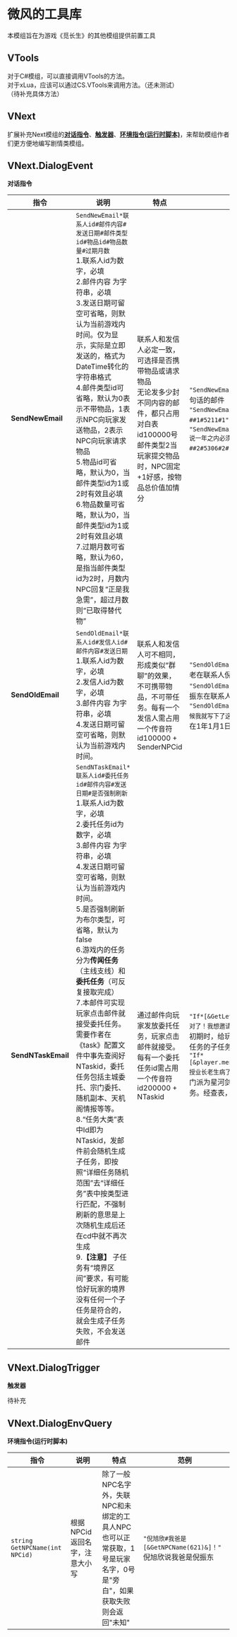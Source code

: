 # 微风的工具库
本模组旨在为游戏《觅长生》的其他模组提供前置工具

## VTools
对于C#模组，可以直接调用VTools的方法。<br>
对于xLua，应该可以通过CS.VTools来调用方法。（还未测试）<br>
（待补充具体方法）

## VNext
扩展补充Next模组的[**对话指令**](#vnextdialogevent "VNext.DialogEvent")、[**触发器**](##VNext.DialogTrigger "VNext.DialogTrigger")、[**环境指令(运行时脚本)**](##VNext.DialogEnvQuery "VNext.DialogEnvQuery")，来帮助模组作者们更方便地编写剧情类模组。

## VNext.DialogEvent
**对话指令**

|指令|说明|特点|范例|
|---|---|---|---|
| **SendNewEmail** | `SendNewEmail*联系人id#邮件内容#发送日期#邮件类型id#物品id#物品数量#过期月数` <br>1.联系人id为数字，必填 <br>2.邮件内容 为字符串，必填 <br>3.发送日期可留空可省略，则默认为当前游戏内时间。仅为显示，实际是立即发送的，格式为DateTime转化的字符串格式 <br>4.邮件类型id可省略，默认为0表示不带物品，1表示NPC向玩家发送物品，2表示NPC向玩家请求物品 <br>5.物品id可省略，默认为0，当邮件类型id为1或2时有效且必填 <br>6.物品数量可省略，默认为0，当邮件类型id为1或2时有效且必填 <br>7.过期月数可省略，默认为60，是指当邮件类型id为2时，月数内NPC回复“正是我急需”，超过月数则“已取得替代物”  | 联系人和发信人必定一致，可选择是否携带物品或请求物品 <br>无论发多少封不同内容的邮件，都只占用对白表id100000号  <br>邮件类型2当玩家提交物品时，NPC固定+1好感，按物品总价值加情分 | `"SendNewEmail*609#啊这。。（脸红）"` 倪旭欣发送一句话的邮件 <br>`"SendNewEmail*609#那个，我有东西要送给你##1#5211#1"` 倪旭欣发送带一个丹药物品的邮件 <br>`"SendNewEmail*615#兄弟，我撸铁时肌肉拉伤了，大夫说一年之内必须服用金刚铁骨丹，求帮忙啊！##2#5306#2#12"` 百里奇求丹药 |
| **SendOldEmail** | `SendOldEmail*联系人id#发信人id#邮件内容#发送日期` <br>1.联系人id为数字，必填 <br>2.发信人id为数字，必填 <br>3.邮件内容 为字符串，必填 <br>4.发送日期可留空可省略，则默认为当前游戏内时间。 | 联系人和发信人可不相同，形成类似“群聊”的效果，不可携带物品，不可带任务。每有一个发信人需占用一个传音符id100000 + SenderNPCid | `"SendOldEmail*609#2#你小子看上我们姑娘了吧？"` 魏老在联系人倪旭欣下发信 <br>`"SendOldEmail*609#621#小子你又皮痒了是吧？"` 倪振东在联系人倪旭欣下发信  <br>`"SendOldEmail*614#1646#宝贝女儿\r\n当你出生的时候我就写下了这封信#0001/01/01"` 林沐心展示她父亲在1年1月1日写的信 |
| **SendNTaskEmail** | `SendNTaskEmail*联系人id#委托任务id#邮件内容#发送日期#是否强制刷新` <br>1.联系人id为数字，必填 <br>2.委托任务id为数字，必填 <br>3.邮件内容 为字符串，必填 <br>4.发送日期可留空可省略，则默认为当前游戏内时间。 <br>5.是否强制刷新为布尔类型，可省略，默认为false <br>6.游戏内的任务分为**传闻任务**（主线支线）和**委托任务**（可反复接取完成） <br>7.本邮件可实现玩家点击邮件就接受委托任务。需要作者在《task》配置文件中事先查阅好NTaskid，委托任务包括主城委托、宗门委托、随机副本、天机阁情报等等。 <br>8.“任务大类”表中Id即为NTaskid，发邮件前会随机生成子任务，即按照“详细任务随机范围”去“详细任务”表中按类型进行匹配，不强制刷新的意思是上次随机生成后还在cd中就不再次生成 <br>9.**【注意】** 子任务有“境界区间”要求，有可能恰好玩家的境界没有任何一个子任务是符合的，就会生成子任务失败，不会发送邮件 | 通过邮件向玩家发放委托任务，玩家点击邮件就接受。每有一个委托任务id需占用一个传音符id200000 + NTaskid |`"If*[&GetLevel()>1&]#SendNTaskEmail*609#150#对了！我想邀请你一起去除妖！"` 当玩家境界高于练气初期时，给玩家发放“除妖”委托任务。经查表，此任务的子任务“境界区间”要求没有1级 <br>`"If*[&player.menPai==4&]#SendNTaskEmail*301#703#授业长老生病了，你能代替他去完成授业任务吗？"` 当玩家门派为星河剑派时，给玩家发放星河的授业长老任务。经查表，各门派长老任务id不同 |

## VNext.DialogTrigger
**触发器**

待补充

## VNext.DialogEnvQuery
**环境指令(运行时脚本)**

|指令|说明|特点|范例|
|---|---|---|---|
| `string GetNPCName(int NPCid)` | 根据NPCid返回名字，注意大小写 | 除了一般NPC名字外，失联NPC和未绑定的工具人NPC也可以正常获取，1号是玩家名字，0号是"旁白"，如果获取失败则会返回"未知" | `"倪旭欣#我爸是[&GetNPCName(621)&]！"` 倪旭欣说我爸是倪振东 |